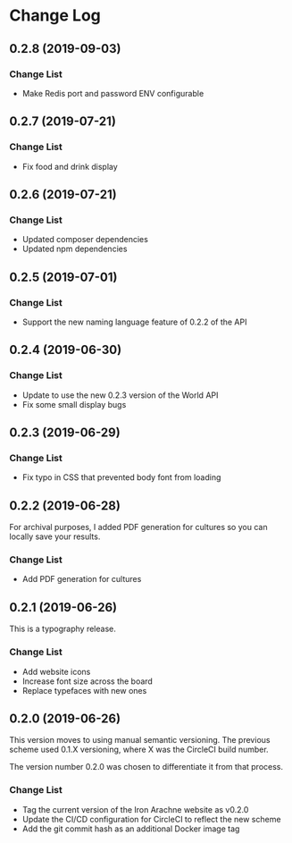 # Change Log

## 0.2.8 (2019-09-03)

### Change List

- Make Redis port and password ENV configurable

## 0.2.7 (2019-07-21)

### Change List

- Fix food and drink display

## 0.2.6 (2019-07-21)

### Change List

- Updated composer dependencies
- Updated npm dependencies

## 0.2.5 (2019-07-01)

### Change List

- Support the new naming language feature of 0.2.2 of the API

## 0.2.4 (2019-06-30)

### Change List

- Update to use the new 0.2.3 version of the World API
- Fix some small display bugs

## 0.2.3 (2019-06-29)

### Change List

- Fix typo in CSS that prevented body font from loading

## 0.2.2 (2019-06-28)

For archival purposes, I added PDF generation for cultures so you can locally save your results.

### Change List

- Add PDF generation for cultures

## 0.2.1 (2019-06-26)

This is a typography release.

### Change List

- Add website icons
- Increase font size across the board
- Replace typefaces with new ones

## 0.2.0 (2019-06-26)

This version moves to using manual semantic versioning. The previous
scheme used 0.1.X versioning, where X was the CircleCI build number.

The version number 0.2.0 was chosen to differentiate it from that
process.

### Change List

- Tag the current version of the Iron Arachne website as v0.2.0
- Update the CI/CD configuration for CircleCI to reflect the new scheme
- Add the git commit hash as an additional Docker image tag
